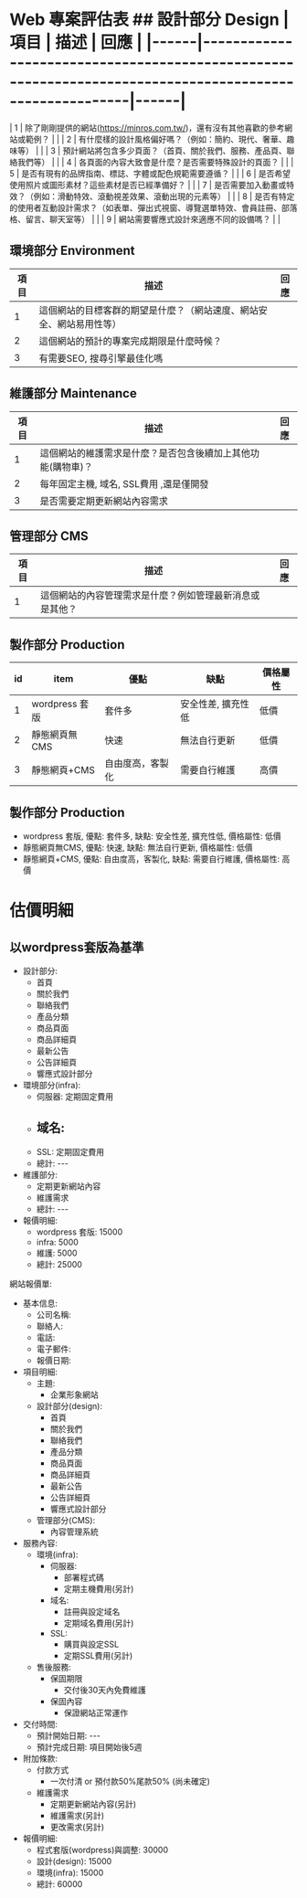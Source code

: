 # Web 專案評估表 ## 設計部分 Design | 項目 | 描述                                                                                                   | 回應 | |------|--------------------------------------------------------------------------------------------------------|------|
| 1 | 除了剛剛提供的網站(https://minros.com.tw/)，還有沒有其他喜歡的參考網站或範例？                         |  |
| 2 | 有什麼樣的設計風格偏好嗎？（例如：簡約、現代、奢華、趣味等）                                           |  |
| 3 | 預計網站將包含多少頁面？（首頁、關於我們、服務、產品頁、聯絡我們等）                                   |  |
| 4 | 各頁面的內容大致會是什麼？是否需要特殊設計的頁面？                                                     |  |
| 5 | 是否有現有的品牌指南、標誌、字體或配色規範需要遵循？                                                   |  |
| 6 | 是否希望使用照片或圖形素材？這些素材是否已經準備好？                                                   |  |
| 7 | 是否需要加入動畫或特效？（例如：滑動特效、滾動視差效果、滾動出現的元素等）                             |  |
| 8 | 是否有特定的使用者互動設計需求？（如表單、彈出式視窗、導覽選單特效、會員註冊、部落格、留言、聊天室等） |  |
| 9 | 網站需要響應式設計來適應不同的設備嗎？                                                                 |  |

## 環境部分 Environment
| 項目 | 描述                                                                 | 回應 |
|------|----------------------------------------------------------------------|------|
| 1    | 這個網站的目標客群的期望是什麼？（網站速度、網站安全、網站易用性等） |      |
| 2    | 這個網站的預計的專案完成期限是什麼時候？                             |      |
| 3    | 有需要SEO, 搜尋引擎最佳化嗎                                          |      |


## 維護部分 Maintenance
| 項目 | 描述                                                         | 回應 |
|------|--------------------------------------------------------------|------|
| 1    | 這個網站的維護需求是什麼？是否包含後續加上其他功能(購物車)？ |      |
| 2    | 每年固定主機, 域名, SSL費用 ,還是僅開發                      |      |
| 3    | 是否需要定期更新網站內容需求                                 |      |

    

## 管理部分 CMS
| 項目 | 描述                                                     | 回應 |
|------|----------------------------------------------------------|------|
| 1    | 這個網站的內容管理需求是什麼？例如管理最新消息或是其他？ |      |

## 製作部分 Production
| id | item           | 優點             | 缺點               | 價格屬性 |
|----|----------------|------------------|--------------------|----------|
| 1  | wordpress 套版 | 套件多           | 安全性差, 擴充性低 | 低價     |
| 2  | 靜態網頁無CMS  | 快速             | 無法自行更新       | 低價     |
| 3  | 靜態網頁+CMS   | 自由度高，客製化 | 需要自行維護       | 高價     |



## 製作部分 Production
- wordpress 套版, 優點: 套件多, 缺點: 安全性差, 擴充性低, 價格屬性: 低價
- 靜態網頁無CMS, 優點: 快速, 缺點: 無法自行更新, 價格屬性: 低價
- 靜態網頁+CMS, 優點: 自由度高，客製化, 缺點: 需要自行維護, 價格屬性: 高價






<!-- # 估價明細 -->
<!-- - 設計部分:  -->
<!--     - ICON: 1000 -->
<!--     - landing page: 2000 -->
<!--     - news page: 2000 -->
<!--     - product page: 2000 -->
<!--     - about page: 2000 -->
<!--     - contact page: 2000 -->
<!--     - 其他頁面: 3000 -->
<!--     - 總計: 15000 -->
<!-- - 環境部分:  -->
<!-- - 維護部分: 5000 -->
<!-- - 管理部分: 5000 -->
<!-- - 製作部分: 5000 -->
<!-- - 總計: 25000 -->

# 估價明細
## 以wordpress套版為基準

- 設計部分: 
    - 首頁
    - 關於我們
    - 聯絡我們
    - 產品分類
    - 商品頁面
    - 商品詳細頁
    - 最新公告 
    - 公告詳細頁
    - 響應式設計部分
- 環境部分(infra): 
    - 伺服器: 定期固定費用
    - 域名:
        - 
    - SSL: 定期固定費用
    - 總計: ---
- 維護部分:
    - 定期更新網站內容
    - 維護需求
    - 總計: ---
- 報價明細:
    - wordpress 套版: 15000
    - infra: 5000
    - 維護: 5000
    - 總計: 25000



網站報價單:
- 基本信息: 
    - 公司名稱:
    - 聯絡人:
    - 電話:
    - 電子郵件:
    - 報價日期:
- 項目明細:
    - 主題:
        - 企業形象網站
    - 設計部分(design):
        - 首頁
        - 關於我們
        - 聯絡我們
        - 產品分類
        - 商品頁面
        - 商品詳細頁
        - 最新公告 
        - 公告詳細頁
        - 響應式設計部分
    - 管理部分(CMS):
        - 內容管理系統
- 服務內容:
    - 環境(infra):
        - 伺服器:
            - 部署程式碼
            - 定期主機費用(另計)
        - 域名:
            - 註冊與設定域名 
            - 定期域名費用(另計)  
        - SSL: 
            - 購買與設定SSL
            - 定期SSL費用(另計)
    - 售後服務:
        - 保固期限
            - 交付後30天內免費維護
        - 保固內容
            - 保證網站正常運作
- 交付時間:
    - 預計開始日期: ---
    - 預計完成日期: 項目開始後5週
- 附加條款:
    - 付款方式
        - 一次付清 or 預付款50%尾款50% (尚未確定)
    - 維護需求
        - 定期更新網站內容(另計)
        - 維護需求(另計)
        - 更改需求(另計)
- 報價明細:
    - 程式套版(wordpress)與調整: 30000
    - 設計(design): 15000
    - 環境(infra): 15000
    - 總計: 60000










